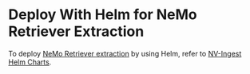 # Deploy With Helm for NeMo Retriever Extraction

<!-- Use this documentation to deploy [NeMo Retriever extraction](overview.md) by using Helm. -->

To deploy [NeMo Retriever extraction](overview.md) by using Helm, 
refer to [NV-Ingest Helm Charts](https://github.com/NVIDIA/nv-ingest/tree/release/25.6.1/helm).
